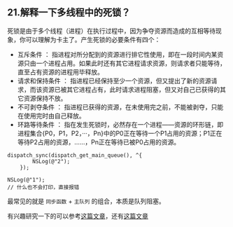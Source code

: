 ## 21.解释一下多线程中的死锁？



死锁是由于多个线程（进程）在执行过程中，因为争夺资源而造成的互相等待现象，你可以理解为卡主了。产生死锁的必要条件有四个：

- 互斥条件 ： 指进程对所分配到的资源进行排它性使用，即在一段时间内某资源只由一个进程占用。如果此时还有其它进程请求资源，则请求者只能等待，直至占有资源的进程用毕释放。
- 请求和保持条件 ： 指进程已经保持至少一个资源，但又提出了新的资源请求，而该资源已被其它进程占有，此时请求进程阻塞，但又对自己已获得的其它资源保持不放。
- 不可剥夺条件 ： 指进程已获得的资源，在未使用完之前，不能被剥夺，只能在使用完时由自己释放。
- 环路等待条件 ： 指在发生死锁时，必然存在一个进程——资源的环形链，即进程集合{P0，P1，P2，···，Pn}中的P0正在等待一个P1占用的资源；P1正在等待P2占用的资源，……，Pn正在等待已被P0占用的资源。


```objc
dispatch_sync(dispatch_get_main_queue(), ^{
        NSLog(@"2");
    });
    
NSLog(@"1");
// 什么也不会打印，直接报错
```


最常见的就是 `同步函数` + `主队列` 的组合，本质是队列阻塞。


有兴趣研究一下的可以参考[这篇文章](https://www.jianshu.com/p/bbabef8aa1fe)，还有[这篇文章](https://juejin.im/post/5b1cf4fa6fb9a01e4b062771)

